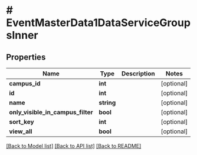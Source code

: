 # # EventMasterData1DataServiceGroupsInner

## Properties

Name | Type | Description | Notes
------------ | ------------- | ------------- | -------------
**campus_id** | **int** |  | [optional]
**id** | **int** |  | [optional]
**name** | **string** |  | [optional]
**only_visible_in_campus_filter** | **bool** |  | [optional]
**sort_key** | **int** |  | [optional]
**view_all** | **bool** |  | [optional]

[[Back to Model list]](../../README.md#models) [[Back to API list]](../../README.md#endpoints) [[Back to README]](../../README.md)
